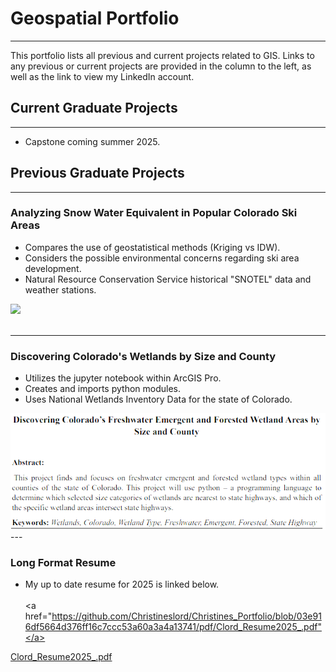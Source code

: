 # Geospatial Portfolio
---
This portfolio lists all previous and current projects related to GIS. 
Links to any previous or current projects are provided in the column to the left, as well as the link to view my LinkedIn account.  

## Current Graduate Projects
---
- Capstone coming summer 2025.

## Previous Graduate Projects 
---
### Analyzing Snow Water Equivalent in Popular Colorado Ski Areas
- Compares the use of geostatistical methods (Kriging vs IDW).
- Considers the possible environmental concerns regarding ski area development.
- Natural Resource Conservation Service historical "SNOTEL" data and weather stations.
<img src="https://github.com/Christineslord/Christines_Portfolio.github.io/blob/master/images/CO_Mountain1.JPG?raw=true"/>
<br><br>

---
### Discovering Colorado's Wetlands by Size and County
- Utilizes the jupyter notebook within ArcGIS Pro.
- Creates and imports python modules.
- Uses National Wetlands Inventory Data for the state of Colorado. 
<img src="images/Screenshot 2025-01-31 131600.png?raw=true"/>
---

### Long Format Resume
- My up to date resume for 2025 is linked below.
<br><br> 
<a href="https://github.com/Christineslord/Christines_Portfolio/blob/03e916df5664d376ff16c7ccc53a60a3a4a13741/pdf/Clord_Resume2025_.pdf"</a>

[Clord_Resume2025_.pdf](https://github.com/user-attachments/files/18722602/Clord_Resume2025_.pdf)






